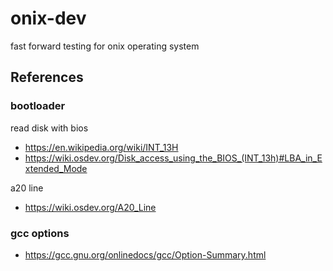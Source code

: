 # onix-dev

fast forward testing for onix operating system

## References

### bootloader

read disk with bios

- https://en.wikipedia.org/wiki/INT_13H
- https://wiki.osdev.org/Disk_access_using_the_BIOS_(INT_13h)#LBA_in_Extended_Mode

a20 line

- https://wiki.osdev.org/A20_Line

### gcc options

- https://gcc.gnu.org/onlinedocs/gcc/Option-Summary.html
